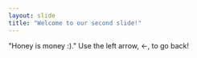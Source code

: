 ```yaml
---
layout: slide
title: "Welcome to our second slide!"
---
```

"Honey is money :)."
Use the left arrow, <-, to go back!

